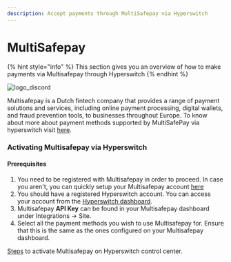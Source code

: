 ```yaml
---
description: Accept payments through MultiSafepay via Hyperswitch
---
```


# MultiSafepay

{% hint style="info" %}
This section gives you an overview of how to make payments via Multisafepay through Hyperswitch
{% endhint %}

![logo\_discord](https://hyperswitch.io/icons/homePageIcons/logos/multisafepayLogo.svg)

Multisafepay is a Dutch fintech company that provides a range of payment solutions and services, including online payment processing, digital wallets, and fraud prevention tools, to businesses throughout Europe. To know about more about payment methods supported by MultiSafePay via hyperswitch visit [here](https://hyperswitch.io/pm-list).

### Activating Multisafepay via Hyperswitch

#### Prerequisites

1. You need to be registered with Multisafepay in order to proceed. In case you aren't, you can quickly setup your Multisafepay account [here](https://www.multisafepay.com/)
2. You should have a registered Hyperswitch account. You can access your account from the [Hyperswitch dashboard](https://app.hyperswitch.io/register).
3. Multisafepay **API Key** can be found in your Multisafepay dashboard under Integrations -> Site.
4. Select all the payment methods you wish to use Multisafepay for. Ensure that this is the same as the ones configured on your Multisafepay dashboard.

[Steps](https://app.gitbook.com/o/JKqEWJaaVJcFy28N5Z3d/s/kf7BGdsPkCw9nalhAIlE/\~/changes/388/hyperswitch-cloud/connectors/activate-connector-on-hyperswitch) to activate Multisafepay on Hyperswitch control center.
